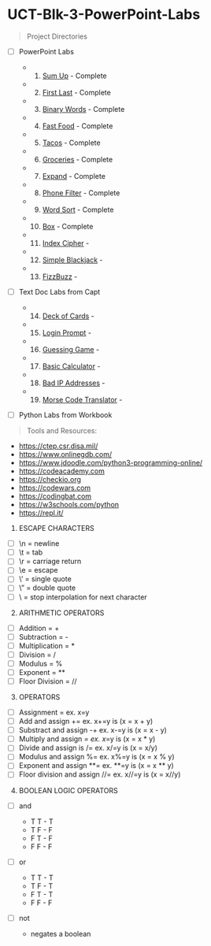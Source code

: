 # UCT-Blk-3-PowerPoint-Labs

>Project Directories

- [ ] PowerPoint Labs
  - 1. [Sum Up](https://github.com/jarosales1029/UCT-Blk-3-PowerPoint-Labs/blob/master/Sum%20Up) - Complete
  - 2. [First Last](https://github.com/jarosales1029/UCT-Blk-3-PowerPoint-Labs/blob/master/First%20Last) - Complete
  - 3. [Binary Words](https://github.com/jarosales1029/UCT-Blk-3-PowerPoint-Labs/blob/master/Binary%20Words) - Complete
  - 4. [Fast Food](https://github.com/jarosales1029/UCT-Blk-3-PowerPoint-Labs/blob/master/Fast%20Food) - Complete
  - 5. [Tacos](https://github.com/jarosales1029/UCT-Blk-3-PowerPoint-Labs/blob/master/Tacos) - Complete
  - 6. [Groceries](https://github.com/jarosales1029/UCT-Blk-3-PowerPoint-Labs/blob/master/Groceries) - Complete
  - 7. [Expand](https://github.com/jarosales1029/UCT-Blk-3-PowerPoint-Labs/blob/master/Expand) - Complete
  - 8. [Phone Filter](https://github.com/jarosales1029/UCT-Blk-3-PowerPoint-Labs/blob/master/Phone%20Filter) - Complete
  - 9. [Word Sort](https://github.com/jarosales1029/UCT-Blk-3-PowerPoint-Labs/blob/master/Word%20Sort) - Complete
  - 10. [Box](https://github.com/jarosales1029/UCT-Blk-3-PowerPoint-Labs/blob/master/Box) - Complete
  - 11. [Index Cipher](https://github.com/jarosales1029/UCT-Blk-3-PowerPoint-Labs/blob/master/Index%20Cipher) - 
  - 12. [Simple Blackjack](https://github.com/jarosales1029/UCT-Blk-3-PowerPoint-Labs/blob/master/Simple%20Blackjack) - 
  - 13. [FizzBuzz](https://github.com/jarosales1029/UCT-Blk-3-PowerPoint-Labs/blob/master/FizzBuzz) - 

- [ ] Text Doc Labs from Capt 
  - 14. [Deck of Cards](https://github.com/jarosales1029/UCT-Blk-3-PowerPoint-Labs/blob/master/Deck%20of%20Cards) - 
  - 15. [Login Prompt](https://github.com/jarosales1029/UCT-Blk-3-PowerPoint-Labs/blob/master/Login%20Prompt) - 
  - 16. [Guessing Game](https://github.com/jarosales1029/UCT-Blk-3-PowerPoint-Labs/blob/master/Guessing%20Game) - 
  - 17. [Basic Calculator](https://github.com/jarosales1029/UCT-Blk-3-PowerPoint-Labs/blob/master/Basic%20Calculator) - 
  - 18. [Bad IP Addresses](https://github.com/jarosales1029/UCT-Blk-3-PowerPoint-Labs/blob/master/Bad%20IP%20Addresses) - 
  - 19. [Morse Code Translator](https://github.com/jarosales1029/UCT-Blk-3-PowerPoint-Labs/blob/master/Morse%20Code%20Translator) - 

- [ ] Python Labs from Workbook 

>Tools and Resources:

- https://ctep.csr.disa.mil/
- https://www.onlinegdb.com/
- https://www.jdoodle.com/python3-programming-online/
- https://codeacademy.com
- https://checkio.org
- https://codewars.com
- https://codingbat.com
- https://w3schools.com/python
- https://repl.it/

1. ESCAPE CHARACTERS

- [ ] \n = newline
- [ ] \t = tab
- [ ] \r = carriage return
- [ ] \e = escape
- [ ] \’ = single quote
- [ ] \” = double quote
- [ ] \ = stop interpolation for next character

2. ARITHMETIC OPERATORS

- [ ] Addition = +
- [ ] Subtraction = -
- [ ] Multiplication = *
- [ ] Division = /
- [ ] Modulus = %
- [ ] Exponent = **
- [ ] Floor Division = //

3. OPERATORS

- [ ] Assignment = ex. x=y
- [ ] Add and assign += ex. x+=y is (x = x + y)
- [ ] Substract and assign -+ ex. x-=y is (x = x - y)
- [ ] Multiply and assign *= ex. x*=y is (x = x * y)
- [ ] Divide and assign is /= ex. x/=y is (x = x/y)
- [ ] Modulus and assign %= ex. x%=y is (x = x % y)
- [ ] Exponent and assign **= ex. **=y is (x = x ** y)
- [ ] Floor division and assign //= ex. x//=y is (x = x//y)

4. BOOLEAN LOGIC OPERATORS

- [ ] and 
  - T T - T
  - T F - F
  - F T - F
  - F F - F

- [ ] or
  - T T - T
  - T F - T
  - F T - T
  - F F - F

- [ ] not
  - negates a boolean
